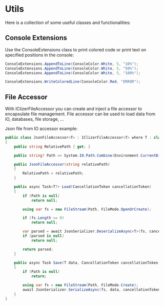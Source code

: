 # Utils
Here is a collection of some useful classes and functionalities:

## Console Extensions
Use the ConsoleExtensions class to print colored code or print text on specified positions in the console:

```csharp
ConsoleExtensions.AppendToLine(ConsoleColor.White, 5, "10%");
ConsoleExtensions.AppendToLine(ConsoleColor.White, 5, "50%");
ConsoleExtensions.AppendToLine(ConsoleColor.White, 5, "100%");
```

```csharp
ConsoleExtensions.WriteColoredLine(ConsoleColor.Red, "ERROR");
```


## File Accessor
With IClizerFileAccessor you can create and inject a file accessor to encapsulate file management.
File accessor can be used to load data from IO, databases, file storage, ...

Json file from IO accessor example:
```csharp
public class JsonFileAccessor<T> : IClizerFileAccessor<T> where T : class, new()
{
    public string RelativePath { get; }

    public string? Path => System.IO.Path.Combine(Environment.CurrentDirectory, RelativePath);

    public JsonFileAccessor(string relativePath)
    {
        RelativePath = relativePath;
    }

    public async Task<T?> Load(CancellationToken cancellationToken)
    {
        if (Path is null)
            return null;

        using var fs = new FileStream(Path, FileMode.OpenOrCreate);

        if (fs.Length == 0)
            return null;

        var parsed = await JsonSerializer.DeserializeAsync<T>(fs, cancellationToken: cancellationToken);
        if (parsed is null)
            return null;

        return parsed;
    }

    public async Task Save(T data, CancellationToken cancellationToken)
    {
        if (Path is null)
            return;

        using var fs = new FileStream(Path, FileMode.Create);
        await JsonSerializer.SerializeAsync(fs, data, cancellationToken: cancellationToken);
    }
}
```